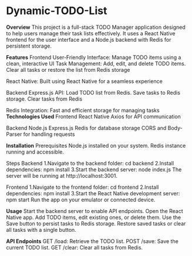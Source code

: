 ﻿# Dynamic-TODO-List
**Overview**
This project is a full-stack TODO Manager application designed to help users manage their task lists effectively. It uses a React Native frontend for the user interface and a Node.js backend with Redis for persistent storage.

**Features**
Frontend
User-Friendly Interface: Manage TODO items using a clean, interactive UI​
Task Management:
Add, edit, and delete TODO items.
Clear all tasks or restore the list from Redis storage​

React Native: Built using React Native for a seamless experience​

Backend
Express.js API:
Load TODO list from Redis.
Save tasks to Redis storage.
Clear tasks from Redis​

Redis Integration: Fast and efficient storage for managing tasks​
​
**Technologies Used**
Frontend
React Native
Axios for API communication​

Backend
Node.js
Express.js
Redis for database storage
CORS and Body-Parser for handling requests​

**Installation**
Prerequisites
Node.js installed on your system.
Redis instance running and accessible.

Steps
Backend
1.Navigate to the backend folder:
cd backend
2.Install dependencies:
npm install
3.Start the backend server:
node index.js
The server will be running at http://localhost:3001.

Frontend
1.Navigate to the frontend folder:
cd frontend
2.Install dependencies:
npm install
3.Start the React Native development server:
npm start
Run the app on your emulator or connected device.

**Usage**
Start the backend server to enable API endpoints.
Open the React Native app.
Add TODO items, edit existing ones, or delete them.
Use the Save button to persist tasks to Redis storage.
Restore saved tasks or clear all tasks with a single button.

**API Endpoints**
GET /load: Retrieve the TODO list.
POST /save: Save the current TODO list.
GET /clear: Clear all tasks from Redis.
